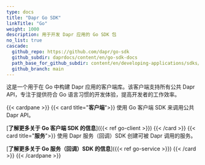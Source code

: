 ```yaml
---
type: docs
title: "Dapr Go SDK"
linkTitle: "Go"
weight: 1000
description: 用于开发 Dapr 应用的 Go SDK 包
no_list: true
cascade:
  github_repo: https://github.com/dapr/go-sdk
  github_subdir: daprdocs/content/en/go-sdk-docs
  path_base_for_github_subdir: content/en/developing-applications/sdks/go/
  github_branch: main
---
```


这是一个用于在 Go 中构建 Dapr 应用的客户端库。该客户端支持所有公共 Dapr API，专注于提供符合 Go 语言习惯的开发体验，提高开发者的工作效率。

{{< cardpane >}}
{{< card title="**客户端**">}}
  使用 Go 客户端 SDK 来调用公共 Dapr API。

  [**了解更多关于 Go 客户端 SDK 的信息**]({{< ref go-client >}})
{{< /card >}}
{{< card title="**服务**">}}
  使用 Dapr 服务（回调）SDK 创建可被 Dapr 调用的服务。

  [**了解更多关于 Go 服务（回调）SDK 的信息**]({{< ref go-service >}})
{{< /card >}}
{{< /cardpane >}}